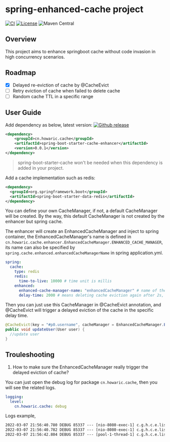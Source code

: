 # spring-enhanced-cache project

[![CI](https://github.com/howaric/spring-enhanced-cache/actions/workflows/maven-publish.yml/badge.svg?branch=main)](https://github.com/howaric/spring-enhanced-cache/actions/workflows/maven-publish.yml)
[![License](https://img.shields.io/github/license/howaric/spring-enhanced-cache.svg)](http://www.apache.org/licenses/LICENSE-2.0)
![Maven Central](https://img.shields.io/maven-central/v/cn.howaric.cache/spring-enhanced-cache)

## Overview

This project aims to enhance springboot cache without code invasion in high concurrency scenarios.

## Roadmap

- [x] Delayed re-eviction of cache by @CacheEvict
- [ ] Retry eviction of cache when failed to delete cache
- [ ] Random cache TTL in a specific range

## User Guide

Add dependency as below, latest version: [![Github release](https://img.shields.io/github/v/release/howaric/spring-enhanced-cache.svg)](https://GitHub.com/howaric/spring-enhanced-cache/releases)

```xml
<dependency>
    <groupId>cn.howaric.cache</groupId>
    <artifactId>spring-boot-starter-cache-enhancer</artifactId>
    <version>0.0.1</version>
</dependency>
```
>spring-boot-starter-cache won't be needed when this dependency is added in your project.

Add a cache implementation such as redis:

```xml
<dependency>
  <groupId>org.springframework.boot</groupId>
  <artifactId>spring-boot-starter-data-redis</artifactId>
</dependency>
```

You can define your own CacheManager, if not, a default CacheManager will be created. By the way, this default CacheManager is not created by the enhancer but spring cache. 

The enhancer will create an EnhancedCacheManager and inject to spring container, the EnhancedCacheManager's name is defined in `cn.howaric.cache.enhancer.EnhancedCacheManager.ENHANCED_CACHE_MANAGER`, its name can also be specified by `spring.cache.enhanced.enhancedCacheManagerName` in spring application.yml.

```yaml
spring:
  cache:
    type: redis
    redis:
      time-to-live: 10000 # time unit is millis
    enhanced:
      enhanced-cache-manager-name: "enhancedCacheManager" # name of the cache manager
      delay-time: 2000 # means deleting cache eviction again after 2s, default is 5s
```

Then you can just use this CacheManager in @CacheEvict annotation, and @CacheEvict will trigger a delayed eviction of the cache in the specific delay time. 

```java
@CacheEvict(key = "#p0.username", cacheManager = EnhancedCacheManager.ENHANCED_CACHE_MANAGER)
public void updateUser(User user) {
  //update user
}
```

## Trouleshooting

1. How to make sure the EnhancedCacheManager really trigger the delayed eviction of cache?

You can just open the debug log for package `cn.howaric.cache`, then you will see the related logs.

```yaml
logging:
  level:
    cn.howaric.cache: debug
```

Logs example,

```tex
2022-03-07 21:56:40.780 DEBUG 85337 --- [nio-8080-exec-1] c.g.h.c.e.listener.ListenableCache       : Evict cache
2022-03-07 21:56:40.782 DEBUG 85337 --- [nio-8080-exec-1] c.g.h.c.e.listener.ListenableCache       : Evict cache delayed operation published
2022-03-07 21:56:42.804 DEBUG 85337 --- [pool-1-thread-1] c.g.h.c.e.listener.EvictCacheOperation   : Re-evict cache
```
